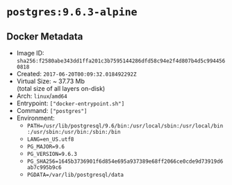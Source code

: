 # `postgres:9.6.3-alpine`

## Docker Metadata

- Image ID: `sha256:f2580abe343dd1ffa201c3b7595144286dfd58c94e2f4d807b4d5c9944560818`
- Created: `2017-06-20T00:09:32.018492292Z`
- Virtual Size: ~ 37.73 Mb  
  (total size of all layers on-disk)
- Arch: `linux`/`amd64`
- Entrypoint: `["docker-entrypoint.sh"]`
- Command: `["postgres"]`
- Environment:
  - `PATH=/usr/lib/postgresql/9.6/bin:/usr/local/sbin:/usr/local/bin:/usr/sbin:/usr/bin:/sbin:/bin`
  - `LANG=en_US.utf8`
  - `PG_MAJOR=9.6`
  - `PG_VERSION=9.6.3`
  - `PG_SHA256=1645b3736901f6d854e695a937389e68ff2066ce0cde9d73919d6ab7c995b9c6`
  - `PGDATA=/var/lib/postgresql/data`
